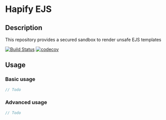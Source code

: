 # Hapify EJS

## Description

This repository provides a secured sandbox to render unsafe EJS templates

[![Build Status](https://travis-ci.org/hapify/ejs.svg?branch=master)](https://travis-ci.org/hapify/ejs) [![codecov](https://codecov.io/gh/hapify/ejs/branch/master/graph/badge.svg)](https://codecov.io/gh/hapify/ejs)

## Usage

### Basic usage

```typescript
// Todo
```

### Advanced usage

```typescript
// Todo
```
